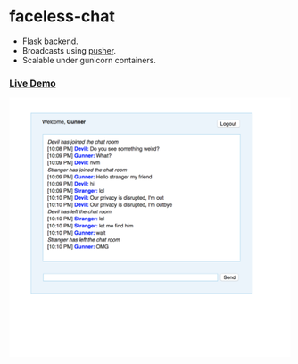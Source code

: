 # faceless-chat

- Flask backend.
- Broadcasts using [pusher](http://pusher.com).
- Scalable under gunicorn containers.

### [Live Demo](http://faceless-chat.herokuapp.com)

![alt text](https://raw.githubusercontent.com/adilansari/faceless-chat/master/faceless-chat.png "Best anonymous chat room ever")

